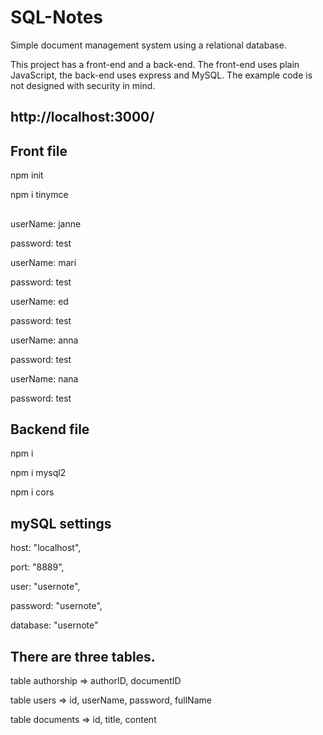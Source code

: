 # SQL-Notes

Simple document management system using a relational database.

This project has a front-end and a back-end. The front-end uses plain JavaScript, the back-end uses express and MySQL.
The example code is not designed with security in mind.

## http://localhost:3000/


## Front file
npm init

npm i tinymce 

##
userName: janne

password: test

userName: mari

password: test

userName: ed

password: test

userName: anna

password: test

userName: nana

password: test


## Backend file
npm i

npm i mysql2

npm i cors

## mySQL settings
host: "localhost",

port: "8889",

user: "usernote",

password: "usernote",

database: "usernote"

## There are three tables.
table authorship => authorID, documentID

table users => id, userName, password, fullName

table documents =>  id, title, content

